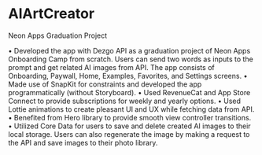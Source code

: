 # AIArtCreator
Neon Apps Graduation Project

•	Developed the app with Dezgo API as a graduation project of Neon Apps Onboarding Camp from scratch. Users can send two words as inputs to the prompt and get related AI images from API. The app consists of Onboarding, Paywall, Home, Examples, Favorites, and Settings screens.
•	Made use of SnapKit for constraints and developed the app programmatically (without Storyboard).
•	Used RevenueCat and App Store Connect to provide subscriptions for weekly and yearly options.
•	Used Lottie animations to create pleasant UI and UX while fetching data from API.
•	Benefited from Hero library to provide smooth view controller transitions.
•	Utilized Core Data for users to save and delete created AI images to their local storage. Users can also regenerate the image by making a request to the API and save images to their photo library.

